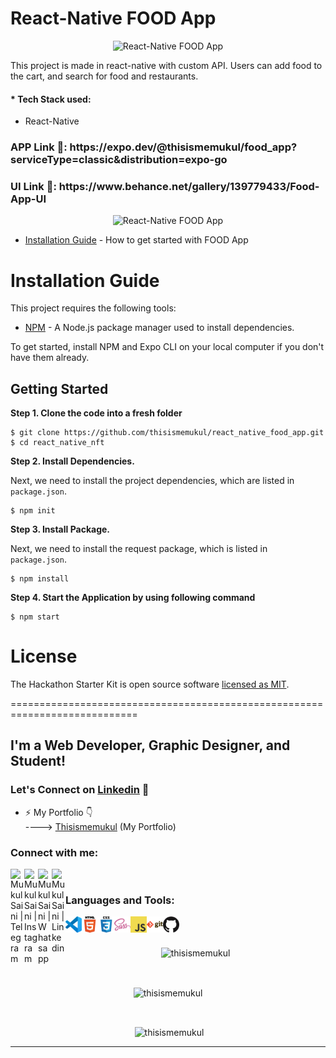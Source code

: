 # React-Native FOOD App
<p align="center">
<img src="https://github.com/thisismemukul/react_native_food_app/blob/main/assets/cover.png" alt="React-Native FOOD App" title="React-Native FOOD App show gif" width="500"/>
</p>
This project is made in react-native with custom API. Users can add food to the cart, and search for food and restaurants.
<h4>* Tech Stack used:</h4>
<ul>
<li>React-Native</li>
</ul>

<h3> APP Link 🔗: https://expo.dev/@thisismemukul/food_app?serviceType=classic&distribution=expo-go</h3>
<h3> UI Link 🔗: https://www.behance.net/gallery/139779433/Food-App-UI</h3>

<p align="center">
<img src="https://github.com/thisismemukul/react_native_food_app/blob/main/assets/demo.gif" alt="React-Native FOOD App" title="React-Native FOOD App show gif" width="500"/>
</p>

- [Installation Guide](#installation-guide) - How to get started with FOOD App

# <a name='installation-guide'>Installation Guide</a>

This project requires the following tools:

- [NPM](https://www.npmjs.com/) - A Node.js package manager used to install dependencies.

To get started, install NPM and Expo CLI on your local computer if you don't have them already.

## Getting Started

**Step 1. Clone the code into a fresh folder**

```
$ git clone https://github.com/thisismemukul/react_native_food_app.git
$ cd react_native_nft
```

**Step 2. Install Dependencies.**

Next, we need to install the project dependencies, which are listed in `package.json`.

```
$ npm init
```

**Step 3. Install Package.**

Next, we need to install the request package, which is listed in `package.json`.

```
$ npm install 
```

**Step 4. Start the Application by using following command**

```
$ npm start 
```

# License

The Hackathon Starter Kit is open source software [licensed as MIT][mlh-license].

[mlh-license]: https://github.com/thisismemukul/react_native_food_app/blob/main/LICENSE.md

============================================================================

## I'm a Web Developer, Graphic Designer, and Student!

### Let's Connect on [Linkedin][linkedin] 👋

- ⚡ My Portfolio 👇<br>
----> <a href="https://www.thisismemukul.ml/" target="_blank">Thisismemukul</a> (My Portfolio) <br>

### Connect with me:

[<img align="left" alt="Mukul Saini | Telegram" width="22px" src="https://cdn.jsdelivr.net/npm/simple-icons@v3/icons/telegram.svg" />][telegram]
[<img align="left" alt="Mukul Saini | Instagram" width="22px" src="https://cdn.jsdelivr.net/npm/simple-icons@v3/icons/instagram.svg" />][instagram]
[<img align="left" alt="Mukul Saini | Whatsapp" width="22px" src="https://cdn.jsdelivr.net/npm/simple-icons@v3/icons/whatsapp.svg" />][whatsapp]
[<img align="left" alt="Mukul Saini | Linkedin" width="22px" src="https://cdn.jsdelivr.net/npm/simple-icons@v3/icons/linkedin.svg" />][linkedin]

<br />

### Languages and Tools:

<img align="left" alt="Visual Studio Code" width="26px" src="https://raw.githubusercontent.com/github/explore/80688e429a7d4ef2fca1e82350fe8e3517d3494d/topics/visual-studio-code/visual-studio-code.png" />
<img align="left" alt="HTML5" width="26px" src="https://raw.githubusercontent.com/github/explore/80688e429a7d4ef2fca1e82350fe8e3517d3494d/topics/html/html.png" />
<img align="left" alt="CSS3" width="26px" src="https://raw.githubusercontent.com/github/explore/80688e429a7d4ef2fca1e82350fe8e3517d3494d/topics/css/css.png" />
<img align="left" alt="Sass" width="26px" src="https://raw.githubusercontent.com/github/explore/80688e429a7d4ef2fca1e82350fe8e3517d3494d/topics/sass/sass.png" />
<img align="left" alt="JavaScript" width="26px" src="https://raw.githubusercontent.com/github/explore/80688e429a7d4ef2fca1e82350fe8e3517d3494d/topics/javascript/javascript.png" />
<img align="left" alt="Git" width="26px" src="https://raw.githubusercontent.com/github/explore/80688e429a7d4ef2fca1e82350fe8e3517d3494d/topics/git/git.png" />
<img align="left" alt="GitHub" width="26px" src="https://raw.githubusercontent.com/github/explore/78df643247d429f6cc873026c0622819ad797942/topics/github/github.png" />
<br />
<br />

<p align="center"><img align="center" src="https://github-readme-stats.vercel.app/api/top-langs/?username=thisismemukul&layout=compact" alt="thisismemukul" /></p>

<br />

<p align="center"><img align="center" src="https://github-readme-stats.vercel.app/api/top-langs/?username=thisismemukul&theme=white-blue" alt="thisismemukul" /></p>

<br />

<p align="center">&nbsp;<img align="center" src="https://github-readme-stats.vercel.app/api?username=thisismemukul&show_icons=true" alt="thisismemukul" /></p>


---

[instagram]: https://instagram.com/thisismemukul
[telegram]: https://ttttt.me/thisismemukul
[whatsapp]: https://wa.me/918769506494
[linkedin]: https://www.linkedin.com/in/thisisme-mukulsaini
